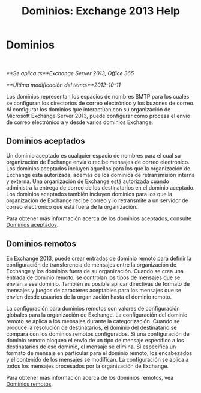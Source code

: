 ﻿---
title: 'Dominios: Exchange 2013 Help'
TOCTitle: Dominios
ms:assetid: 11748c2d-2e32-43a4-b77d-e0c17db6200b
ms:mtpsurl: https://technet.microsoft.com/es-es/library/JJ673041(v=EXCHG.150)
ms:contentKeyID: 49895478
ms.date: 04/23/2018
mtps_version: v=EXCHG.150
ms.translationtype: HT
---

# Dominios

 

_**Se aplica a:**Exchange Server 2013, Office 365_

_**Última modificación del tema:**2012-10-11_

Los dominios representan los espacios de nombres SMTP para los cuales se configuran los directorios de correo electrónico y los buzones de correo. Al configurar los dominios que interactúan con su organización de Microsoft Exchange Server 2013, puede configurar cómo procesa el envío de correo electrónico a y desde varios dominios Exchange.

## Dominios aceptados

Un dominio aceptado es cualquier espacio de nombres para el cual su organización de Exchange envía o recibe mensajes de correo electrónico. Los dominios aceptados incluyen aquellos para los que la organización de Exchange está autorizada, además de los dominios de retransmisión interna y externa. Una organización de Exchange está autorizada cuando administra la entrega de correo de los destinatarios en el dominio aceptado. Los dominios aceptados también incluyen dominios para los que la organización de Exchange recibe correo y lo retransmite a un servidor de correo electrónico que está fuera de la organización.

Para obtener más información acerca de los dominios aceptados, consulte [Dominios aceptados](accepted-domains-exchange-2013-help.md).

## Dominios remotos

En Exchange 2013, puede crear entradas de dominio remoto para definir la configuración de transferencia de mensajes entre la organización de Exchange y los dominios fuera de su organización. Cuando se crea una entrada de dominio remoto, se controlan los tipos de mensajes que se envían a ese dominio. También es posible aplicar directivas de formato de mensajes y juegos de caracteres aceptables para los mensajes que se envíen desde usuarios de la organización hasta el dominio remoto.

La configuración para dominios remotos son valores de configuración globales para la organización de Exchange. La configuración del dominio remoto se aplica a los mensajes durante la categorización. Cuando se produce la resolución de destinatarios, el dominio del destinatario se compara con los dominios remotos configurados. Si una configuración de dominio remoto bloquea el envío de un tipo de mensaje específico a los destinatarios de ese dominio, el mensaje se elimina. Si especifica un formato de mensaje en particular para el dominio remoto, los encabezados y el contenido de los mensajes se modifican. La configuración se aplica a todos los mensajes procesados por la organización de Exchange.

Para obtener más información acerca de los dominios remotos, vea [Dominios remotos](remote-domains-exchange-2013-help.md).

